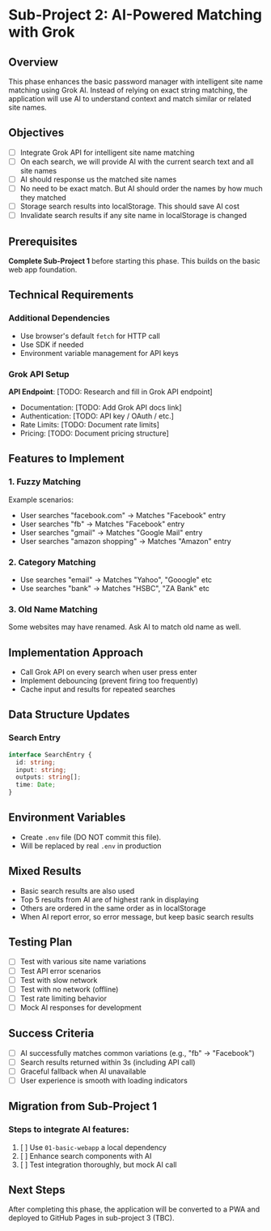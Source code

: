 # Sub-Project 2: AI-Powered Matching with Grok

## Overview
This phase enhances the basic password manager with intelligent site name matching using Grok AI. Instead of relying on exact string matching, the application will use AI to understand context and match similar or related site names.

## Objectives
- [ ] Integrate Grok API for intelligent site name matching
- [ ] On each search, we will provide AI with the current search text and all site names
- [ ] AI should response us the matched site names
- [ ] No need to be exact match. But AI should order the names by how much they matched
- [ ] Storage search results into localStorage. This should save AI cost
- [ ] Invalidate search results if any site name in localStorage is changed

## Prerequisites
**Complete Sub-Project 1** before starting this phase. This builds on the basic web app foundation.

## Technical Requirements

### Additional Dependencies
- Use browser's default `fetch` for HTTP call
- Use SDK if needed
- Environment variable management for API keys

### Grok API Setup
**API Endpoint**: [TODO: Research and fill in Grok API endpoint]
- Documentation: [TODO: Add Grok API docs link]
- Authentication: [TODO: API key / OAuth / etc.]
- Rate Limits: [TODO: Document rate limits]
- Pricing: [TODO: Document pricing structure]

## Features to Implement

### 1. Fuzzy Matching
Example scenarios:
- User searches "facebook.com" → Matches "Facebook" entry
- User searches "fb" → Matches "Facebook" entry
- User searches "gmail" → Matches "Google Mail" entry
- User searches "amazon shopping" → Matches "Amazon" entry

### 2. Category Matching
- Use searches "email" → Matches "Yahoo", "Gooogle" etc
- Use searches "bank" → Matches "HSBC", "ZA Bank" etc

### 3. Old Name Matching
Some websites may have renamed. Ask AI to match old name as well.

## Implementation Approach

- Call Grok API on every search when user press enter
- Implement debouncing (prevent firing too frequently)
- Cache input and results for repeated searches

## Data Structure Updates

### Search Entry
```typescript
interface SearchEntry {
  id: string;
  input: string;
  outputs: string[];
  time: Date;
}
```

## Environment Variables

- Create `.env` file (DO NOT commit this file).
- Will be replaced by real `.env` in production

## Mixed Results

- Basic search results are also used
- Top 5 results from AI are of highest rank in displaying
- Others are ordered in the same order as in localStorage
- When AI report error, so error message, but keep basic search results

## Testing Plan
- [ ] Test with various site name variations
- [ ] Test API error scenarios
- [ ] Test with slow network
- [ ] Test with no network (offline)
- [ ] Test rate limiting behavior
- [ ] Mock AI responses for development

## Success Criteria
- [ ] AI successfully matches common variations (e.g., "fb" → "Facebook")
- [ ] Search results returned within 3s (including API call)
- [ ] Graceful fallback when AI unavailable
- [ ] User experience is smooth with loading indicators

## Migration from Sub-Project 1
### Steps to integrate AI features:
1. [ ] Use `01-basic-webapp` a local dependency
2. [ ] Enhance search components with AI
3. [ ] Test integration thoroughly, but mock AI call

## Next Steps
After completing this phase, the application will be converted to a PWA and deployed to GitHub Pages in sub-project 3 (TBC).
